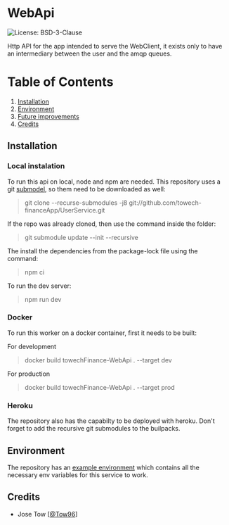 # WebApi

![License: BSD-3-Clause](https://img.shields.io/github/license/towech-financeApp/WebApi)

Http API for the app intended to serve the WebClient, it exists only to have an intermediary between the user and the amqp queues.

# Table of Contents
1. [Installation](#Installation)
2. [Environment](#Environment)
3. [Future improvements](#Future_Improvements)
4. [Credits](#Credits)

## Installation

### Local instalation
To run this api on local, node and npm are needed. This repository uses a git 
[submodel](https://github.com/towech-financeApp/Models), so them need to be downloaded 
as well: 

> git clone --recurse-submodules -j8 git://github.com/towech-financeApp/UserService.git

If the repo was already cloned, then use the command inside the folder:
> git submodule update --init --recursive

The install the dependencies from the package-lock file using the command:
> npm ci

To run the dev server:
> npm run dev

### Docker
To run this worker on a docker container, first it needs to be built:

For development
> docker build towechFinance-WebApi . --target dev

For production
> docker build towechFinance-WebApi . --target prod

### Heroku
The repository also has the capabilty to be deployed with heroku. Don't forget to add 
the recursive git submodules to the builpacks.

## Environment
The repository has an [example environment](/env.sample) which contains all the 
necessary env variables for this service to work.


## Credits
- Jose Tow [[@Tow96](https://github.com/Tow96)]
